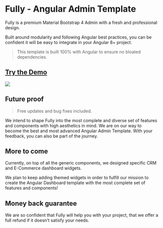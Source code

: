 # Fully - Angular Admin Template
Fully is a premium Material Bootstrap 4 Admin with a fresh and professional design.

Built around modularity and following Angular best practices, you can be confident it will be easy to integrate in your Angular 8+ project.

> This template is built 100% with Angular to ensure no bloated dependencies.

## [Try the Demo](https://angular-templates.io/product/fully-angular-admin-template) 

<div>
<img src="https://angular-templates.s3-us-west-2.amazonaws.com/fully-angular-admin-template/fully-angular-admin-template-cover.jpg">
</div>

## Future proof
> Free updates and bug fixes included.

We intend to shape Fully into the most complete and diverse set of features and components with high aesthetics in mind. We are on our way to become the best and most advanced Angular Admin Template. With your feedback, you can also be part of the journey.

## More to come
Currently, on top of all the generic components, we designed specific CRM and E-Commerce dashboard widgets.

We plan to keep adding themed widgets in order to fulfill our mission to create the Angular Dashboard template with the most complete set of features and components!

## Money back guarantee
We are so confident that Fully will help you with your project, that we offer a full refund if it doesn't satisfy your needs.

